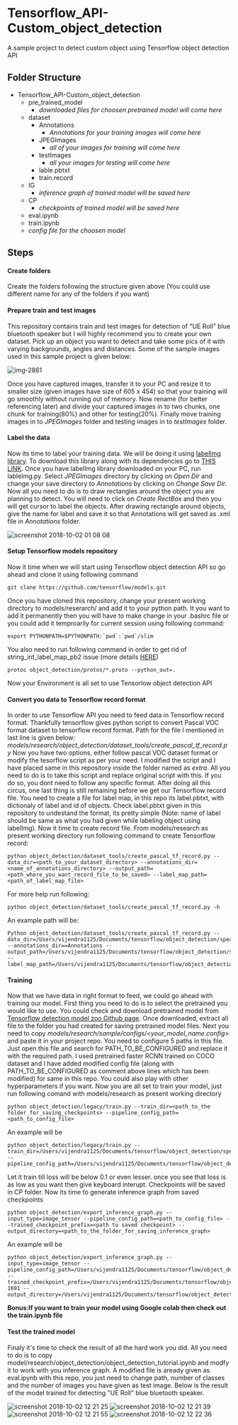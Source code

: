 # Tensorflow_API-Custom_object_detection
A sample project to detect custom object using Tensorflow object detection API


## Folder Structure
- Tensorflow_API-Custom_object_detection
  - pre_trained_model
    - *downloaded files for choosen pretrained model will come here* 
  - dataset
    - Annotations
      - *Annotations for your training images will come here*
    - JPEGImages
      - *all of your images for training will come here*
    - testImages
      - *all your images for testing will come here*
    - lable.pbtxt
    - train.record
   - IG
     - *inference graph of trained model will be saved here*
   - CP
     - *checkpoints of trained model will be saved here*
   - eval.ipynb
   - train.ipynb
   - *config file for the choosen model*


## Steps

#### Create folders
Create the folders following the structure given above (You could use different name for any of the folders if you want)


#### Prepare train and test images
This repository contains train and test images for detection of "UE Roll" blue bluetooth speaker but I will highly recommend you to create your own dataset. Pick up an object you want to detect and take some pics of it with varying backgrounds, angles and distances.  Some of the sample images used in this sample project is given below:

![img-2861](https://user-images.githubusercontent.com/5885636/46312084-b2084500-c5e1-11e8-909d-b9946b63343e.jpg)

Once you have captured images, transfer it to your PC and resize it to smaller size (given images have size of 605 x 454) so that your training will go smoothly without running out of memory. Now rename (for better referencing later) and divide your captured images in to two chunks, one chunk for training(80%) and other for testing(20%). Finally move training images in to *JPEGImages* folder and testing images in to *testImages* folder.


#### Label the data
Now its time to label your training data. We will be doing it using [labelImg library](https://pypi.org/project/labelImg/). To download this library along with its dependencies go to [THIS LINK](https://github.com/tzutalin/labelImg). 
Once you have labelImg library downloaded on your PC, run lableImg.py. Select *JPEGImages* directory by clicking on *Open Dir* and change your save directory to *Annotations* by clicking on *Change Save Dir*. Now all you need to do is to draw rectangles around the object you are planning to detect. You will need to click on *Create RectBox* and then you will get cursor to label the objects. After drawing rectangle around objects, give the name for label and save it so that Annotations will get saved as .xml file in *Annotations* folder. 

![screenshot 2018-10-02 01 08 08](https://user-images.githubusercontent.com/5885636/46311801-eb8c8080-c5e0-11e8-8444-aa45e39b1414.png)


#### Setup Tensorflow models repository 
Now it time when we will start using Tensorflow object detection API so go ahead and clone it using following command
```
git clone https://github.com/tensorflow/models.git
```
Once you have cloned this repository, change your present working directory to models/reserarch/ and add it to your python path. It you want to add it permanently then you will have to make change in your .bashrc file or you could add it temproarily for current session using following command:
```
export PYTHONPATH=$PYTHONPATH:`pwd`:`pwd`/slim
```
You also need to run following  command in order to get rid of string_int_label_map_pb2 issue (more details [HERE](https://github.com/tensorflow/models/issues/1595))
```
protoc object_detection/protos/*.proto --python_out=.
```
Now your Environment is all set to use Tensorlow object detection API


#### Convert you data to Tensorflow record format
In order to use Tensorflow API you need to feed data in Tensorflow record format. Thankfully tensorflow gives python script to convert Pascal VOC format dataset to tensorflow record format. Path for the file I mentioned in last line is given below:
*models/research/object_detection/dataset_tools/create_pascal_tf_record.py*
Now you have two options, either follow pascal VOC dataset format or modify the tesorflow script as per your need. I modified the script and I have placed same in this repository inside the folder named as *extra*. All you need to do is to take this script and replace original script with this. If you do so, you dont need to follow any specific format. 
After doing all this circus, one last thing is still remaining before we get our Tensorflow record file. You need to create  a file for label map, in this repo its label.pbtxt, with dictionaly of label and id of objects. Check label.pbtxt given in this repository to undestand the format, its pretty simple (Note: name of label should be same as what you had given while labeling object using labelImg). Now it time to create record file. From models/research as present working directory run following command to create Tensorflow record:
```
python object_detection/dataset_tools/create_pascal_tf_record.py --data_dir=<path_to_your_dataset_directory> --annotations_dir=<name_of_annotations_directory> --output_path=<path_where_you_want_record_file_to_be_saved> --label_map_path=<path_of_label_map_file>
```
For more help run following:
```
python object_detection/dataset_tools/create_pascal_tf_record.py -h
```
An example path will be:
```
Python object_detection/dataset_tools/create_pascal_tf_record.py --data_dir=/Users/vijendra1125/Documents/tensorflow/object_detection/speaker_detection/dataset --annotations_dir==Annotations --output_path=/Users/vijendra1125/Documents/tensorflow/object_detection/speaker_detection/dataset/train.record --label_map_path=/Users/vijendra1125/Documents/tensorflow/object_detection/speaker_detection/dataset/label.pbtxt
```


#### Training
Now that we have data in right format to feed, we could go ahead with training our model. First thing you need to do is to select the pretrained you would like to use. You could check and download pretrained model from [Tensorflow detection model zoo Github page](https://github.com/tensorflow/models/blob/master/research/object_detection/g3doc/detection_model_zoo.md). Once downloaded, extract all file to the folder you had created for saving pretrained model files. Next you need to copy *models/research/sample/configs/<your_model_name.config>* and paste it in your project repo. You need to configure 5 paths in this file. Just open this file and search for PATH_TO_BE_CONFIGURED and replace it with the required path. I used pretrained faster RCNN trained on COCO dataset and I have added modified config file (along with PATH_TO_BE_CONFIGURED as comment above lines which has been modified) for same in this repo. You could also play with other hyperparameters if you want. Now you are all set to train your model, just run following comand with models/research as present working directory
```
python object_detection/legacy/train.py --train_dir=<path_to_the folder_for_saving_checkpoints> --pipeline_config_path=<path_to_config_file>
```
An example will be
```
python object_detection/legacy/train.py --train_dir=/Users/vijendra1125/Documents/tensorflow/object_detection/speaker_detection/CP --pipeline_config_path=/Users/vijendra1125/Documents/tensorflow/object_detection/speaker_detection/faster_rcnn_resnet101_coco.config
```
Let it train till loss will be below 0.1 or even lesser. once you see that loss is as low as you want then give keyboard interupt. Checkpoints will be saved in CP folder. Now its time to generate inference graph from saved checkpoints
```
python object_detection/export_inference_graph.py --input_type=image_tensor --pipeline_config_path=<path_to_config_file> --trained_checkpoint_prefix=<path to saved checkpoint> --output_directory=<path_to_the_folder_for_saving_inference_graph>
```
An example will be
```
python object_detection/export_inference_graph.py --input_type=image_tensor --pipeline_config_path=/Users/vijendra1125/Documents/tensorflow/object_detection/speaker_detection/faster_rcnn_resnet101_coco.config --trained_checkpoint_prefix=/Users/vijendra1125/Documents/tensorflow/object_detection/speaker_detection/train/model.ckpt-1691 --output_directory=/Users/vijendra1125/Documents/tensorflow/object_detection/speaker_detection/IG
```
**Bonus:If you want to train your model using Google colab then check out the train.ipynb file**

#### Test the trained model
Finaly it's time to check the result of all the hard work you did. All you need to do is to copy model/research/object_detection/object_detection_tutorial.ipynb and modfy it to work with you inference graph. A modified file is aready given as eval.ipynb with this repo, you just need to change path, number of classes and the number of images you have given as test image. Below is the result of the model trained for detecting "UE Roll" blue bluetooth speaker.

![screenshot 2018-10-02 12 21 25](https://user-images.githubusercontent.com/5885636/46333404-edd0f800-c63d-11e8-9fef-eef260310a9b.png)
![screenshot 2018-10-02 12 21 39](https://user-images.githubusercontent.com/5885636/46333406-edd0f800-c63d-11e8-9b0f-a916b6fbdcc0.png)
![screenshot 2018-10-02 12 21 55](https://user-images.githubusercontent.com/5885636/46333407-ee698e80-c63d-11e8-984d-40c504b2b28f.png)
![screenshot 2018-10-02 12 22 36](https://user-images.githubusercontent.com/5885636/46333409-ee698e80-c63d-11e8-9965-37f1b72eb456.png)

